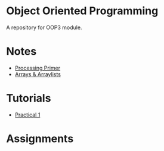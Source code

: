 # Object Oriented Programming 

A repository for OOP3 module.


# Notes
- [Processing Primer](./notes/ProcessingPrimer.md)
- [Arrays & Arraylists](./notes/ArraysAndArraylists.md)


# Tutorials
- [Practical 1](./exercises/ArraysAndArraylists.md)


# Assignments
